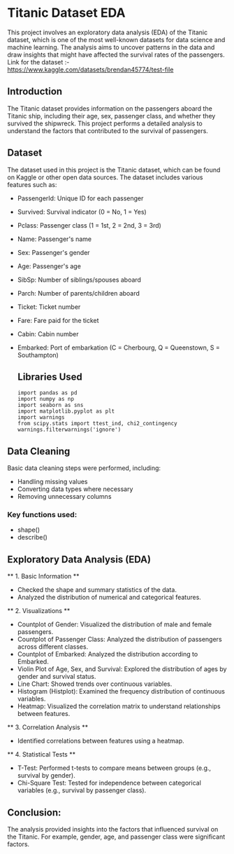 # Titanic Dataset EDA 

This project involves an exploratory data analysis (EDA) of the Titanic dataset, which is one of the most well-known datasets for data science and machine learning. The analysis aims to uncover patterns in the data and draw insights that might have affected the survival rates of the passengers.
Link for the dataset :- https://www.kaggle.com/datasets/brendan45774/test-file

## Introduction
The Titanic dataset provides information on the passengers aboard the Titanic ship, including their age, sex, passenger class, and whether they survived the shipwreck. This project performs a detailed analysis to understand the factors that contributed to the survival of passengers.

## Dataset
The dataset used in this project is the Titanic dataset, which can be found on Kaggle or other open data sources. The dataset includes various features such as:

* PassengerId: Unique ID for each passenger
* Survived: Survival indicator (0 = No, 1 = Yes)
* Pclass: Passenger class (1 = 1st, 2 = 2nd, 3 = 3rd)
* Name: Passenger's name
* Sex: Passenger's gender
* Age: Passenger's age
* SibSp: Number of siblings/spouses aboard
* Parch: Number of parents/children aboard
* Ticket: Ticket number
* Fare: Fare paid for the ticket
* Cabin: Cabin number
* Embarked: Port of embarkation (C = Cherbourg, Q = Queenstown, S = Southampton)

  ## Libraries Used

  
      import pandas as pd
      import numpy as np
      import seaborn as sns
      import matplotlib.pyplot as plt
      import warnings
      from scipy.stats import ttest_ind, chi2_contingency
      warnings.filterwarnings('ignore')


## Data Cleaning
Basic data cleaning steps were performed, including:

* Handling missing values
* Converting data types where necessary
* Removing unnecessary columns

### Key functions used:

* shape()
* describe()

## Exploratory Data Analysis (EDA)

** 1. Basic Information **
* Checked the shape and summary statistics of the data.
* Analyzed the distribution of numerical and categorical features.
  
** 2. Visualizations **
* Countplot of Gender: Visualized the distribution of male and female passengers.
* Countplot of Passenger Class: Analyzed the distribution of passengers across different classes.
* Countplot of Embarked: Analyzed the distribution according to Embarked.
* Violin Plot of Age, Sex, and Survival: Explored the distribution of ages by gender and survival status.
* Line Chart: Showed trends over continuous variables.
* Histogram (Histplot): Examined the frequency distribution of continuous variables.
* Heatmap: Visualized the correlation matrix to understand relationships between features.

** 3. Correlation Analysis **
* Identified correlations between features using a heatmap.
  
** 4. Statistical Tests **
* T-Test: Performed t-tests to compare means between groups (e.g., survival by gender).
* Chi-Square Test: Tested for independence between categorical variables (e.g., survival by passenger class).

## Conclusion:

The analysis provided insights into the factors that influenced survival on the Titanic. For example, gender, age, and passenger class were significant factors.


